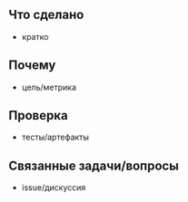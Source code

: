 ## Что сделано
- кратко

## Почему
- цель/метрика

## Проверка
- тесты/артефакты

## Связанные задачи/вопросы
- issue/дискуссия
